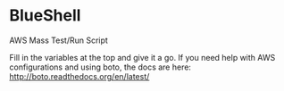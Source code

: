 BlueShell
=========

AWS Mass Test/Run Script

Fill in the variables at the top and give it a go. 
If you need help with AWS configurations and using boto, the docs are here:
http://boto.readthedocs.org/en/latest/
